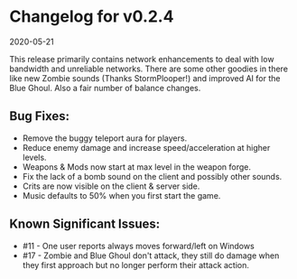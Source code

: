 # Changelog for v0.2.4
2020-05-21

This release primarily contains network enhancements to deal with low bandwidth and unreliable networks. There are some other goodies in there like new Zombie sounds (Thanks StormPlooper!) and improved AI for the Blue Ghoul. Also a fair number of balance changes.

## Bug Fixes:

* Remove the buggy teleport aura for players.
* Reduce enemy damage and increase speed/acceleration at higher levels.
* Weapons & Mods now start at max level in the weapon forge.
* Fix the lack of a bomb sound on the client and possibly other sounds.
* Crits are now visible on the client & server side.
* Music defaults to 50% when you first start the game.

## Known Significant Issues:

* #11 - One user reports always moves forward/left on Windows
* #17 - Zombie and Blue Ghoul don't attack, they still do damage when they first approach but no longer perform their attack action.
